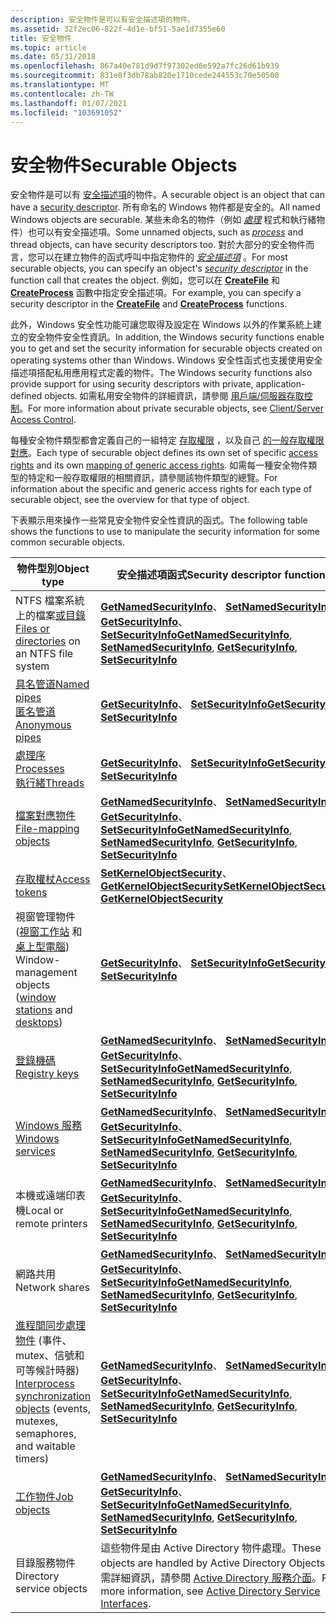 ```yaml
---
description: 安全物件是可以有安全描述項的物件。
ms.assetid: 32f2ec06-822f-4d1e-bf51-5ae1d7355e60
title: 安全物件
ms.topic: article
ms.date: 05/31/2018
ms.openlocfilehash: 867a40e781d9d7f97302ed6e592a7fc26d61b939
ms.sourcegitcommit: 831e8f3db78ab820e1710cede244553c70e50500
ms.translationtype: MT
ms.contentlocale: zh-TW
ms.lasthandoff: 01/07/2021
ms.locfileid: "103691052"
---
```

# <a name="securable-objects"></a><span data-ttu-id="0ef19-103">安全物件</span><span class="sxs-lookup"><span data-stu-id="0ef19-103">Securable Objects</span></span>

<span data-ttu-id="0ef19-104">安全物件是可以有 [安全描述項](security-descriptors.md)的物件。</span><span class="sxs-lookup"><span data-stu-id="0ef19-104">A securable object is an object that can have a [security descriptor](security-descriptors.md).</span></span> <span data-ttu-id="0ef19-105">所有命名的 Windows 物件都是安全的。</span><span class="sxs-lookup"><span data-stu-id="0ef19-105">All named Windows objects are securable.</span></span> <span data-ttu-id="0ef19-106">某些未命名的物件（例如 [*處理*](/windows/desktop/SecGloss/p-gly) 程式和執行緒物件）也可以有安全描述項。</span><span class="sxs-lookup"><span data-stu-id="0ef19-106">Some unnamed objects, such as [*process*](/windows/desktop/SecGloss/p-gly) and thread objects, can have security descriptors too.</span></span> <span data-ttu-id="0ef19-107">對於大部分的安全物件而言，您可以在建立物件的函式呼叫中指定物件的 [*安全描述項*](/windows/desktop/SecGloss/s-gly) 。</span><span class="sxs-lookup"><span data-stu-id="0ef19-107">For most securable objects, you can specify an object's [*security descriptor*](/windows/desktop/SecGloss/s-gly) in the function call that creates the object.</span></span> <span data-ttu-id="0ef19-108">例如，您可以在 [**CreateFile**](/windows/desktop/api/fileapi/nf-fileapi-createfilea) 和 [**CreateProcess**](/windows/desktop/api/processthreadsapi/nf-processthreadsapi-createprocessa) 函數中指定安全描述項。</span><span class="sxs-lookup"><span data-stu-id="0ef19-108">For example, you can specify a security descriptor in the [**CreateFile**](/windows/desktop/api/fileapi/nf-fileapi-createfilea) and [**CreateProcess**](/windows/desktop/api/processthreadsapi/nf-processthreadsapi-createprocessa) functions.</span></span>

<span data-ttu-id="0ef19-109">此外，Windows 安全性功能可讓您取得及設定在 Windows 以外的作業系統上建立的安全物件安全性資訊。</span><span class="sxs-lookup"><span data-stu-id="0ef19-109">In addition, the Windows security functions enable you to get and set the security information for securable objects created on operating systems other than Windows.</span></span> <span data-ttu-id="0ef19-110">Windows 安全性函式也支援使用安全描述項搭配私用應用程式定義的物件。</span><span class="sxs-lookup"><span data-stu-id="0ef19-110">The Windows security functions also provide support for using security descriptors with private, application-defined objects.</span></span> <span data-ttu-id="0ef19-111">如需私用安全物件的詳細資訊，請參閱 [用戶端/伺服器存取控制](client-server-access-control.md)。</span><span class="sxs-lookup"><span data-stu-id="0ef19-111">For more information about private securable objects, see [Client/Server Access Control](client-server-access-control.md).</span></span>

<span data-ttu-id="0ef19-112">每種安全物件類型都會定義自己的一組特定 [存取權限](access-rights-and-access-masks.md) ，以及自己 [的一般存取權限對應](generic-access-rights.md)。</span><span class="sxs-lookup"><span data-stu-id="0ef19-112">Each type of securable object defines its own set of specific [access rights](access-rights-and-access-masks.md) and its own [mapping of generic access rights](generic-access-rights.md).</span></span> <span data-ttu-id="0ef19-113">如需每一種安全物件類型的特定和一般存取權限的相關資訊，請參閱該物件類型的總覽。</span><span class="sxs-lookup"><span data-stu-id="0ef19-113">For information about the specific and generic access rights for each type of securable object, see the overview for that type of object.</span></span>

<span data-ttu-id="0ef19-114">下表顯示用來操作一些常見安全物件安全性資訊的函式。</span><span class="sxs-lookup"><span data-stu-id="0ef19-114">The following table shows the functions to use to manipulate the security information for some common securable objects.</span></span>



| <span data-ttu-id="0ef19-115">物件型別</span><span class="sxs-lookup"><span data-stu-id="0ef19-115">Object type</span></span>                                                                                                                                           | <span data-ttu-id="0ef19-116">安全描述項函式</span><span class="sxs-lookup"><span data-stu-id="0ef19-116">Security descriptor functions</span></span>                                                                                                                                                                      |
|-------------------------------------------------------------------------------------------------------------------------------------------------------|----------------------------------------------------------------------------------------------------------------------------------------------------------------------------------------------------|
| <span data-ttu-id="0ef19-117">NTFS 檔案系統上的檔案[或目錄](/windows/desktop/FileIO/file-security-and-access-rights)</span><span class="sxs-lookup"><span data-stu-id="0ef19-117">[Files or directories](/windows/desktop/FileIO/file-security-and-access-rights) on an NTFS file system</span></span>                                                                     | <span data-ttu-id="0ef19-118">[**GetNamedSecurityInfo**](/windows/desktop/api/Aclapi/nf-aclapi-getnamedsecurityinfoa)、 [**SetNamedSecurityInfo**](/windows/desktop/api/Aclapi/nf-aclapi-setnamedsecurityinfoa)、 [**GetSecurityInfo**](/windows/desktop/api/Aclapi/nf-aclapi-getsecurityinfo)、 [**SetSecurityInfo**](/windows/desktop/api/Aclapi/nf-aclapi-setsecurityinfo)</span><span class="sxs-lookup"><span data-stu-id="0ef19-118">[**GetNamedSecurityInfo**](/windows/desktop/api/Aclapi/nf-aclapi-getnamedsecurityinfoa), [**SetNamedSecurityInfo**](/windows/desktop/api/Aclapi/nf-aclapi-setnamedsecurityinfoa), [**GetSecurityInfo**](/windows/desktop/api/Aclapi/nf-aclapi-getsecurityinfo), [**SetSecurityInfo**](/windows/desktop/api/Aclapi/nf-aclapi-setsecurityinfo)</span></span> |
| [<span data-ttu-id="0ef19-119">具名管道</span><span class="sxs-lookup"><span data-stu-id="0ef19-119">Named pipes</span></span>](/windows/desktop/ipc/named-pipe-security-and-access-rights)<br/> [<span data-ttu-id="0ef19-120">匿名管道</span><span class="sxs-lookup"><span data-stu-id="0ef19-120">Anonymous pipes</span></span>](/windows/desktop/ipc/anonymous-pipe-security-and-access-rights)<br/>     | <span data-ttu-id="0ef19-121">[**GetSecurityInfo**](/windows/desktop/api/Aclapi/nf-aclapi-getsecurityinfo)、 [ **SetSecurityInfo**](/windows/desktop/api/Aclapi/nf-aclapi-setsecurityinfo)</span><span class="sxs-lookup"><span data-stu-id="0ef19-121">[**GetSecurityInfo**](/windows/desktop/api/Aclapi/nf-aclapi-getsecurityinfo), [**SetSecurityInfo**](/windows/desktop/api/Aclapi/nf-aclapi-setsecurityinfo)</span></span>                                                                                                             |
| [<span data-ttu-id="0ef19-122">處理序</span><span class="sxs-lookup"><span data-stu-id="0ef19-122">Processes</span></span>](/windows/desktop/ProcThread/process-security-and-access-rights)<br/> [<span data-ttu-id="0ef19-123">執行緒</span><span class="sxs-lookup"><span data-stu-id="0ef19-123">Threads</span></span>](/windows/desktop/ProcThread/thread-security-and-access-rights)<br/>                          | <span data-ttu-id="0ef19-124">[**GetSecurityInfo**](/windows/desktop/api/Aclapi/nf-aclapi-getsecurityinfo)、 [ **SetSecurityInfo**](/windows/desktop/api/Aclapi/nf-aclapi-setsecurityinfo)</span><span class="sxs-lookup"><span data-stu-id="0ef19-124">[**GetSecurityInfo**](/windows/desktop/api/Aclapi/nf-aclapi-getsecurityinfo), [**SetSecurityInfo**](/windows/desktop/api/Aclapi/nf-aclapi-setsecurityinfo)</span></span>                                                                                                             |
| [<span data-ttu-id="0ef19-125">檔案對應物件</span><span class="sxs-lookup"><span data-stu-id="0ef19-125">File-mapping objects</span></span>](/windows/desktop/Memory/file-mapping-security-and-access-rights)                                                                                  | <span data-ttu-id="0ef19-126">[**GetNamedSecurityInfo**](/windows/desktop/api/Aclapi/nf-aclapi-getnamedsecurityinfoa)、 [**SetNamedSecurityInfo**](/windows/desktop/api/Aclapi/nf-aclapi-setnamedsecurityinfoa)、 [**GetSecurityInfo**](/windows/desktop/api/Aclapi/nf-aclapi-getsecurityinfo)、 [**SetSecurityInfo**](/windows/desktop/api/Aclapi/nf-aclapi-setsecurityinfo)</span><span class="sxs-lookup"><span data-stu-id="0ef19-126">[**GetNamedSecurityInfo**](/windows/desktop/api/Aclapi/nf-aclapi-getnamedsecurityinfoa), [**SetNamedSecurityInfo**](/windows/desktop/api/Aclapi/nf-aclapi-setnamedsecurityinfoa), [**GetSecurityInfo**](/windows/desktop/api/Aclapi/nf-aclapi-getsecurityinfo), [**SetSecurityInfo**](/windows/desktop/api/Aclapi/nf-aclapi-setsecurityinfo)</span></span> |
| [<span data-ttu-id="0ef19-127">存取權杖</span><span class="sxs-lookup"><span data-stu-id="0ef19-127">Access tokens</span></span>](access-rights-for-access-token-objects.md)                                                                                           | <span data-ttu-id="0ef19-128">[**SetKernelObjectSecurity**](/windows/win32/api/securitybaseapi/nf-securitybaseapi-setkernelobjectsecurity)、 [ **GetKernelObjectSecurity**](/windows/win32/api/securitybaseapi/nf-securitybaseapi-getkernelobjectsecurity)</span><span class="sxs-lookup"><span data-stu-id="0ef19-128">[**SetKernelObjectSecurity**](/windows/win32/api/securitybaseapi/nf-securitybaseapi-setkernelobjectsecurity), [**GetKernelObjectSecurity**](/windows/win32/api/securitybaseapi/nf-securitybaseapi-getkernelobjectsecurity)</span></span>                                                                             |
| <span data-ttu-id="0ef19-129">視窗管理物件 ([視窗工作站](/windows/desktop/winstation/window-station-security-and-access-rights) 和 [桌上型電腦](/windows/desktop/winstation/desktop-security-and-access-rights)) </span><span class="sxs-lookup"><span data-stu-id="0ef19-129">Window-management objects ([window stations](/windows/desktop/winstation/window-station-security-and-access-rights) and [desktops](/windows/desktop/winstation/desktop-security-and-access-rights))</span></span> | <span data-ttu-id="0ef19-130">[**GetSecurityInfo**](/windows/desktop/api/Aclapi/nf-aclapi-getsecurityinfo)、 [ **SetSecurityInfo**](/windows/desktop/api/Aclapi/nf-aclapi-setsecurityinfo)</span><span class="sxs-lookup"><span data-stu-id="0ef19-130">[**GetSecurityInfo**](/windows/desktop/api/Aclapi/nf-aclapi-getsecurityinfo), [**SetSecurityInfo**](/windows/desktop/api/Aclapi/nf-aclapi-setsecurityinfo)</span></span>                                                                                                             |
| [<span data-ttu-id="0ef19-131">登錄機碼</span><span class="sxs-lookup"><span data-stu-id="0ef19-131">Registry keys</span></span>](/windows/desktop/SysInfo/registry-key-security-and-access-rights)                                                                                         | <span data-ttu-id="0ef19-132">[**GetNamedSecurityInfo**](/windows/desktop/api/Aclapi/nf-aclapi-getnamedsecurityinfoa)、 [**SetNamedSecurityInfo**](/windows/desktop/api/Aclapi/nf-aclapi-setnamedsecurityinfoa)、 [**GetSecurityInfo**](/windows/desktop/api/Aclapi/nf-aclapi-getsecurityinfo)、 [**SetSecurityInfo**](/windows/desktop/api/Aclapi/nf-aclapi-setsecurityinfo)</span><span class="sxs-lookup"><span data-stu-id="0ef19-132">[**GetNamedSecurityInfo**](/windows/desktop/api/Aclapi/nf-aclapi-getnamedsecurityinfoa), [**SetNamedSecurityInfo**](/windows/desktop/api/Aclapi/nf-aclapi-setnamedsecurityinfoa), [**GetSecurityInfo**](/windows/desktop/api/Aclapi/nf-aclapi-getsecurityinfo), [**SetSecurityInfo**](/windows/desktop/api/Aclapi/nf-aclapi-setsecurityinfo)</span></span> |
| [<span data-ttu-id="0ef19-133">Windows 服務</span><span class="sxs-lookup"><span data-stu-id="0ef19-133">Windows services</span></span>](/windows/desktop/Services/service-security-and-access-rights)                                                                                           | <span data-ttu-id="0ef19-134">[**GetNamedSecurityInfo**](/windows/desktop/api/Aclapi/nf-aclapi-getnamedsecurityinfoa)、 [**SetNamedSecurityInfo**](/windows/desktop/api/Aclapi/nf-aclapi-setnamedsecurityinfoa)、 [**GetSecurityInfo**](/windows/desktop/api/Aclapi/nf-aclapi-getsecurityinfo)、 [**SetSecurityInfo**](/windows/desktop/api/Aclapi/nf-aclapi-setsecurityinfo)</span><span class="sxs-lookup"><span data-stu-id="0ef19-134">[**GetNamedSecurityInfo**](/windows/desktop/api/Aclapi/nf-aclapi-getnamedsecurityinfoa), [**SetNamedSecurityInfo**](/windows/desktop/api/Aclapi/nf-aclapi-setnamedsecurityinfoa), [**GetSecurityInfo**](/windows/desktop/api/Aclapi/nf-aclapi-getsecurityinfo), [**SetSecurityInfo**](/windows/desktop/api/Aclapi/nf-aclapi-setsecurityinfo)</span></span> |
| <span data-ttu-id="0ef19-135">本機或遠端印表機</span><span class="sxs-lookup"><span data-stu-id="0ef19-135">Local or remote printers</span></span>                                                                                                                              | <span data-ttu-id="0ef19-136">[**GetNamedSecurityInfo**](/windows/desktop/api/Aclapi/nf-aclapi-getnamedsecurityinfoa)、 [**SetNamedSecurityInfo**](/windows/desktop/api/Aclapi/nf-aclapi-setnamedsecurityinfoa)、 [**GetSecurityInfo**](/windows/desktop/api/Aclapi/nf-aclapi-getsecurityinfo)、 [**SetSecurityInfo**](/windows/desktop/api/Aclapi/nf-aclapi-setsecurityinfo)</span><span class="sxs-lookup"><span data-stu-id="0ef19-136">[**GetNamedSecurityInfo**](/windows/desktop/api/Aclapi/nf-aclapi-getnamedsecurityinfoa), [**SetNamedSecurityInfo**](/windows/desktop/api/Aclapi/nf-aclapi-setnamedsecurityinfoa), [**GetSecurityInfo**](/windows/desktop/api/Aclapi/nf-aclapi-getsecurityinfo), [**SetSecurityInfo**](/windows/desktop/api/Aclapi/nf-aclapi-setsecurityinfo)</span></span> |
| <span data-ttu-id="0ef19-137">網路共用</span><span class="sxs-lookup"><span data-stu-id="0ef19-137">Network shares</span></span>                                                                                                                                        | <span data-ttu-id="0ef19-138">[**GetNamedSecurityInfo**](/windows/desktop/api/Aclapi/nf-aclapi-getnamedsecurityinfoa)、 [**SetNamedSecurityInfo**](/windows/desktop/api/Aclapi/nf-aclapi-setnamedsecurityinfoa)、 [**GetSecurityInfo**](/windows/desktop/api/Aclapi/nf-aclapi-getsecurityinfo)、 [**SetSecurityInfo**](/windows/desktop/api/Aclapi/nf-aclapi-setsecurityinfo)</span><span class="sxs-lookup"><span data-stu-id="0ef19-138">[**GetNamedSecurityInfo**](/windows/desktop/api/Aclapi/nf-aclapi-getnamedsecurityinfoa), [**SetNamedSecurityInfo**](/windows/desktop/api/Aclapi/nf-aclapi-setnamedsecurityinfoa), [**GetSecurityInfo**](/windows/desktop/api/Aclapi/nf-aclapi-getsecurityinfo), [**SetSecurityInfo**](/windows/desktop/api/Aclapi/nf-aclapi-setsecurityinfo)</span></span> |
| <span data-ttu-id="0ef19-139">[進程間同步處理物件](/windows/desktop/Sync/synchronization-object-security-and-access-rights) (事件、mutex、信號和可等候計時器) </span><span class="sxs-lookup"><span data-stu-id="0ef19-139">[Interprocess synchronization objects](/windows/desktop/Sync/synchronization-object-security-and-access-rights) (events, mutexes, semaphores, and waitable timers)</span></span>     | <span data-ttu-id="0ef19-140">[**GetNamedSecurityInfo**](/windows/desktop/api/Aclapi/nf-aclapi-getnamedsecurityinfoa)、 [**SetNamedSecurityInfo**](/windows/desktop/api/Aclapi/nf-aclapi-setnamedsecurityinfoa)、 [**GetSecurityInfo**](/windows/desktop/api/Aclapi/nf-aclapi-getsecurityinfo)、 [**SetSecurityInfo**](/windows/desktop/api/Aclapi/nf-aclapi-setsecurityinfo)</span><span class="sxs-lookup"><span data-stu-id="0ef19-140">[**GetNamedSecurityInfo**](/windows/desktop/api/Aclapi/nf-aclapi-getnamedsecurityinfoa), [**SetNamedSecurityInfo**](/windows/desktop/api/Aclapi/nf-aclapi-setnamedsecurityinfoa), [**GetSecurityInfo**](/windows/desktop/api/Aclapi/nf-aclapi-getsecurityinfo), [**SetSecurityInfo**](/windows/desktop/api/Aclapi/nf-aclapi-setsecurityinfo)</span></span> |
| [<span data-ttu-id="0ef19-141">工作物件</span><span class="sxs-lookup"><span data-stu-id="0ef19-141">Job objects</span></span>](/windows/desktop/ProcThread/job-object-security-and-access-rights)                                                                                             | <span data-ttu-id="0ef19-142">[**GetNamedSecurityInfo**](/windows/desktop/api/Aclapi/nf-aclapi-getnamedsecurityinfoa)、 [**SetNamedSecurityInfo**](/windows/desktop/api/Aclapi/nf-aclapi-setnamedsecurityinfoa)、 [**GetSecurityInfo**](/windows/desktop/api/Aclapi/nf-aclapi-getsecurityinfo)、 [**SetSecurityInfo**](/windows/desktop/api/Aclapi/nf-aclapi-setsecurityinfo)</span><span class="sxs-lookup"><span data-stu-id="0ef19-142">[**GetNamedSecurityInfo**](/windows/desktop/api/Aclapi/nf-aclapi-getnamedsecurityinfoa), [**SetNamedSecurityInfo**](/windows/desktop/api/Aclapi/nf-aclapi-setnamedsecurityinfoa), [**GetSecurityInfo**](/windows/desktop/api/Aclapi/nf-aclapi-getsecurityinfo), [**SetSecurityInfo**](/windows/desktop/api/Aclapi/nf-aclapi-setsecurityinfo)</span></span> |
| <span data-ttu-id="0ef19-143">目錄服務物件</span><span class="sxs-lookup"><span data-stu-id="0ef19-143">Directory service objects</span></span>                                                                                                                             | <span data-ttu-id="0ef19-144">這些物件是由 Active Directory 物件處理。</span><span class="sxs-lookup"><span data-stu-id="0ef19-144">These objects are handled by Active Directory Objects.</span></span> <span data-ttu-id="0ef19-145">如需詳細資訊，請參閱 [Active Directory 服務介面](/windows/desktop/ADSI/active-directory-service-interfaces-adsi)。</span><span class="sxs-lookup"><span data-stu-id="0ef19-145">For more information, see [Active Directory Service Interfaces](/windows/desktop/ADSI/active-directory-service-interfaces-adsi).</span></span>                             |



 

 

